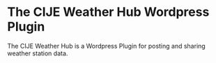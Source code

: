 # The CIJE Weather Hub Wordpress Plugin
The CIJE Weather Hub is a Wordpress Plugin for posting and sharing weather station data.
